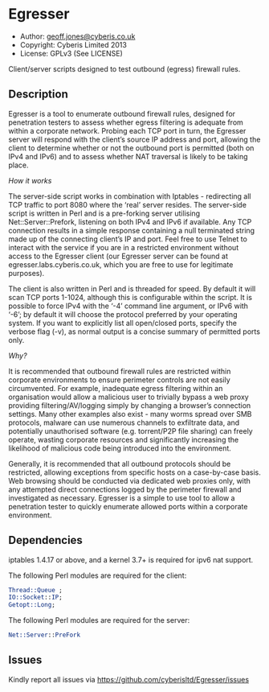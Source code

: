 Egresser
========

* Author: geoff.jones@cyberis.co.uk
* Copyright: Cyberis Limited 2013
* License: GPLv3 (See LICENSE)

Client/server scripts designed to test outbound (egress) firewall rules.

Description
-----------
Egresser is a tool to enumerate outbound firewall rules, designed for penetration testers to assess whether egress filtering is adequate from within a corporate network. Probing each TCP port in turn, the Egresser server will respond with the client’s source IP address and port, allowing the client to determine whether or not the outbound port is permitted (both on IPv4 and IPv6) and to assess whether NAT traversal is likely to be taking place.

*How it works*

The server-side script works in combination with Iptables - redirecting all TCP traffic to port 8080 where the ‘real’ server resides. The server-side script is written in Perl and is a pre-forking server utilising Net::Server::Prefork, listening on both IPv4 and IPv6 if available. Any TCP connection results in a simple response containing a null terminated string made up of the connecting client’s IP and port. Feel free to use Telnet to interact with the service if you are in a restricted environment without access to the Egresser client (our Egresser server can be found at egresser.labs.cyberis.co.uk, which you are free to use for legitimate purposes). 

The client is also written in Perl and is threaded for speed. By default it will scan TCP ports 1-1024, although this is configurable within the script. It is possible to force IPv4 with the ‘-4’ command line argument, or IPv6 with ‘-6’; by default it will choose the protocol preferred by your operating system. If you want to explicitly list all open/closed ports, specify the verbose flag (-v), as normal output is a concise summary of permitted ports only.

*Why?*

It is recommended that outbound firewall rules are restricted within corporate environments to ensure perimeter controls are not easily circumvented. For example, inadequate egress filtering within an organisation would allow  a malicious user to trivially bypass a web proxy providing filtering/AV/logging simply by changing a browser’s connection settings. Many other examples also exist - many worms spread over SMB protocols, malware can use  numerous channels to exfiltrate data, and potentially unauthorised software (e.g. torrent/P2P file sharing) can freely operate, wasting corporate resources and significantly increasing the likelihood of malicious code being introduced into the environment.

Generally, it is recommended that all outbound protocols should be restricted, allowing exceptions from specific hosts on a case-by-case basis. Web browsing should be conducted via dedicated web proxies only, with any attempted direct connections logged by the perimeter firewall and investigated as necessary.
Egresser is a simple to use tool to allow a penetration tester to quickly enumerate allowed ports within a corporate environment.

Dependencies
------------
iptables 1.4.17 or above, and a kernel 3.7+ is required for ipv6 nat support.

The following Perl modules are required for the client:

```perl
Thread::Queue ;
IO::Socket::IP;
Getopt::Long;
```

The following Perl modules are required for the server:

```perl
Net::Server::PreFork
```

Issues
------
Kindly report all issues via https://github.com/cyberisltd/Egresser/issues
